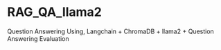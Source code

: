 # RAG_QA_llama2
Question Answering Using, Langchain + ChromaDB + llama2 + Question Answering Evaluation
